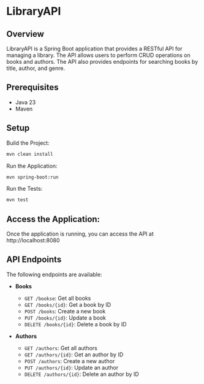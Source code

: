 # LibraryAPI

## Overview
LibraryAPI is a Spring Boot application that provides a RESTful API for managing a library. The API allows users to perform CRUD operations on books and authors. The API also provides endpoints for searching books by title, author, and genre.

## Prerequisites
- Java 23
- Maven

## Setup
Build the Project:
```sh
mvn clean install
```
Run the Application:
 ```sh
mvn spring-boot:run
   ``` 
Run the Tests:
```sh
mvn test
```

## Access the Application:
Once the application is running, you can access the API at
http://localhost:8080

## API Endpoints
The following endpoints are available:

- **Books**
    - `GET /bookse`: Get all books
    - `GET /books/{id}`: Get a book by ID
    - `POST /books`: Create a new book
    - `PUT /books/{id}`: Update a book
    - `DELETE /books/{id}`: Delete a book by ID

- **Authors**
    - `GET /authors`: Get all authors
    - `GET /authors/{id}`: Get an author by ID
    - `POST /authors`: Create a new author
    - `PUT /authors/{id}`: Update an author
    - `DELETE /authors/{id}`: Delete an author by ID

